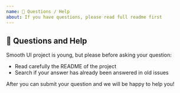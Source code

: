 ```yaml
---
name: 💬 Questions / Help
about: If you have questions, please read full readme first
---
```


## 💬 Questions and Help

Smooth UI project is young, but please before asking your question:

- Read carefully the README of the project
- Search if your answer has already been answered in old issues

After you can submit your question and we will be happy to help you!
